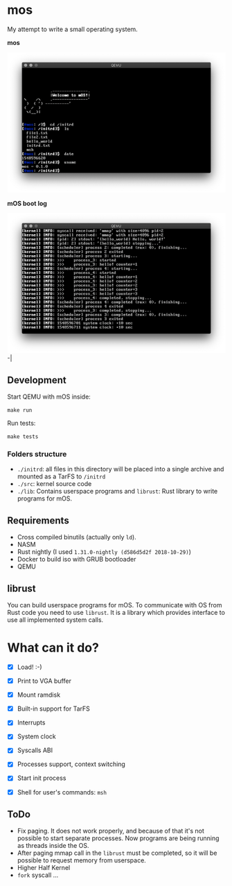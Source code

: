 # mos

My attempt to write a small operating system.

**mos**

![mos: msh](/screenshots/msh.png?raw=true)

**mOS boot log**

![mos: start-up logs](/screenshots/start.png?raw=true)-|



## Development

Start QEMU with mOS inside:

```shell
make run
```

Run tests:

```shell
make tests
```

### Folders structure

* `./initrd`: all files in this directory will be placed into a single archive and mounted as a TarFS to `/initrd`
* `./src`: kernel source code
* `./lib`: Contains userspace programs and `librust`: Rust library to write programs for mOS.

## Requirements

* Cross compiled binutils (actually only `ld`).
* NASM
* Rust nightly (I used `1.31.0-nightly (d586d5d2f 2018-10-29)`)
* Docker to build iso with GRUB bootloader
* QEMU

## librust

You can build userspace programs for mOS. To communicate with OS from Rust code you need to use `librust`.
It is a library which provides interface to use all implemented system calls.

# What can it do?

* [x] Load! :-)
* [x] Print to VGA buffer
* [x] Mount ramdisk
* [x] Built-in support for TarFS
* [x] Interrupts
* [x] System clock
* [x] Syscalls ABI
* [x] Processes support, context switching
* [x] Start init process
* [x] Shell for user's commands: `msh`


## ToDo

* Fix paging. It does not work properly, and because of that it's not possible to start separate processes. Now programs are being running as threads inside the OS.
* After paging mmap call in the `librust` must be completed, so it will be possible to request memory from userspace.
* Higher Half Kernel
* `fork` syscall
...
